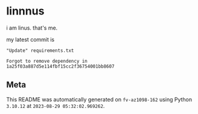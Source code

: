 # linnnus

i am linus. that's me.

my latest commit is

```
"Update" requirements.txt

Forgot to remove dependency in 1a25f03a887d5e114fbf15cc2f36754001bb8607
```

## Meta

This README was automatically generated on `fv-az1098-162` using Python
`3.10.12` at `2023-08-29 05:32:02.969262`.
